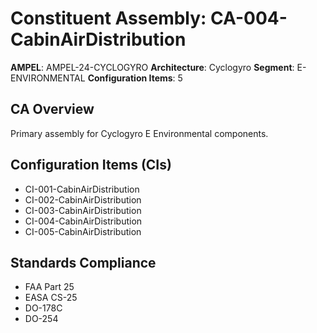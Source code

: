 # Constituent Assembly: CA-004-CabinAirDistribution

**AMPEL**: AMPEL-24-CYCLOGYRO
**Architecture**: Cyclogyro
**Segment**: E-ENVIRONMENTAL
**Configuration Items**: 5

## CA Overview
Primary assembly for Cyclogyro E Environmental components.

## Configuration Items (CIs)
- CI-001-CabinAirDistribution
- CI-002-CabinAirDistribution
- CI-003-CabinAirDistribution
- CI-004-CabinAirDistribution
- CI-005-CabinAirDistribution

## Standards Compliance
- FAA Part 25
- EASA CS-25
- DO-178C
- DO-254
